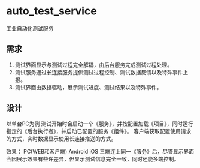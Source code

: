 # auto_test_service
工业自动化测试服务

## 需求
1. 测试界面显示与测试过程完全解耦，由后台服务完成测试过程处理。
2. 测试服务通过长连接服务提供测试过程控制、测试数据反馈以及特殊事件上报。
3. 测试界面由数据驱动，展示测试进度、测试结果以及特殊事件。
## 设计

以单台PC为例
测试开始时会启动一个《服务》，并按配置加载《项目》，同时运行指定的《后台执行者》，并启动已配置的服务《组件》。
客户端获取配置使用请求的方式，实时数据显示使用长连接推送的方式。

效果：
PC(WEB和客户端) Android iOS 三端连上同一《服务》后，尽管显示界面会因展示效果有些许差异，但显示测试信息完全一致，同时还能多端控制。
